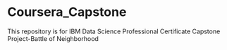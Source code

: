 # Coursera_Capstone
This repository is for IBM Data Science Professional Certificate Capstone Project-Battle of Neighborhood
